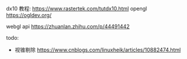 dx10 教程: https://www.rastertek.com/tutdx10.html
opengl https://ogldev.org/

webgl api https://zhuanlan.zhihu.com/p/44491442

todo:
- 视锥剔除 https://www.cnblogs.com/linuxheik/articles/10882474.html
